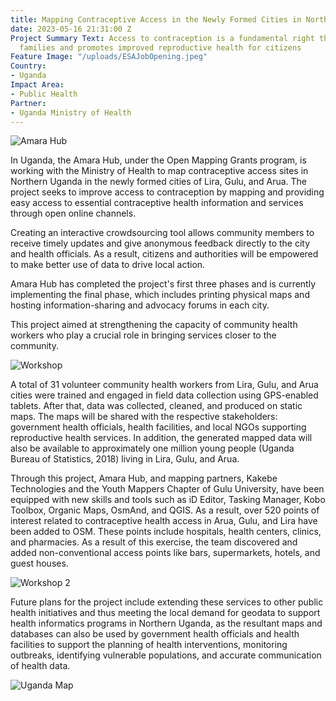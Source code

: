 ```yaml
---
title: Mapping Contraceptive Access in the Newly Formed Cities in Northern Uganda
date: 2023-05-16 21:31:00 Z
Project Summary Text: Access to contraception is a fundamental right that empowers
  families and promotes improved reproductive health for citizens
Feature Image: "/uploads/ESAJobOpening.jpeg"
Country:
- Uganda
Impact Area:
- Public Health
Partner:
- Uganda Ministry of Health
---
```


<img src="https://cdn.hotosm.org/website/mapping_contraceptive1.jpg" alt="Amara Hub">

In Uganda, the Amara Hub, under the Open Mapping Grants program, is working with the Ministry of Health to map contraceptive access sites in Northern Uganda in the newly formed cities of Lira, Gulu, and Arua. The project seeks to improve access to contraception by mapping and providing easy access to essential contraceptive health information and services through open online channels.

Creating an interactive crowdsourcing tool allows community members to receive timely updates and give anonymous feedback directly to the city and health officials. As a result, citizens and authorities will be empowered to make better use of data to drive local action.

Amara Hub has completed the project's first three phases and is currently implementing the final phase, which includes printing physical maps and hosting information-sharing and advocacy forums in each city.

This project aimed at strengthening the capacity of community health workers who play a crucial role in bringing services closer to the community.

<img src="https://cdn.hotosm.org/website/mapping_contraceptive2.jpg" alt="Workshop">

A total of 31 volunteer community health workers from Lira, Gulu, and Arua cities were trained and engaged in field data collection using GPS-enabled tablets. After that, data was collected, cleaned, and produced on static maps. The maps will be shared with the respective stakeholders: government health officials, health facilities, and local NGOs supporting reproductive health services. In addition, the generated mapped data will also be available to approximately one million young people (Uganda Bureau of Statistics, 2018) living in Lira, Gulu, and Arua.

Through this project, Amara Hub, and mapping partners, Kakebe Technologies and the Youth Mappers Chapter of Gulu University, have been equipped with new skills and tools such as iD Editor, Tasking Manager, Kobo Toolbox, Organic Maps, OsmAnd, and QGIS. As a result, over 520 points of interest related to contraceptive health access in Arua, Gulu, and Lira have been added to OSM. These points include hospitals, health centers, clinics, and pharmacies. As a result of this exercise, the team discovered and added non-conventional access points like bars, supermarkets, hotels, and guest houses.

<img src="https://cdn.hotosm.org/website/mapping_contraceptive3.jpg" alt="Workshop 2">

Future plans for the project include extending these services to other public health initiatives and thus meeting the local demand for geodata to support health informatics programs in Northern Uganda, as the resultant maps and databases can also be used by government health officials and health facilities to support the planning of health interventions, monitoring outbreaks, identifying vulnerable populations, and accurate communication of health data.

<img src="https://cdn.hotosm.org/website/mapping_contraceptive4.png" alt="Uganda Map">

